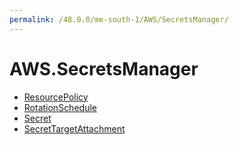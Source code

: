 ```yaml
---
permalink: /48.0.0/me-south-1/AWS/SecretsManager/
---
```


# AWS.SecretsManager



* [ResourcePolicy](ResourcePolicy.md)
* [RotationSchedule](RotationSchedule.md)
* [Secret](Secret.md)
* [SecretTargetAttachment](SecretTargetAttachment.md)